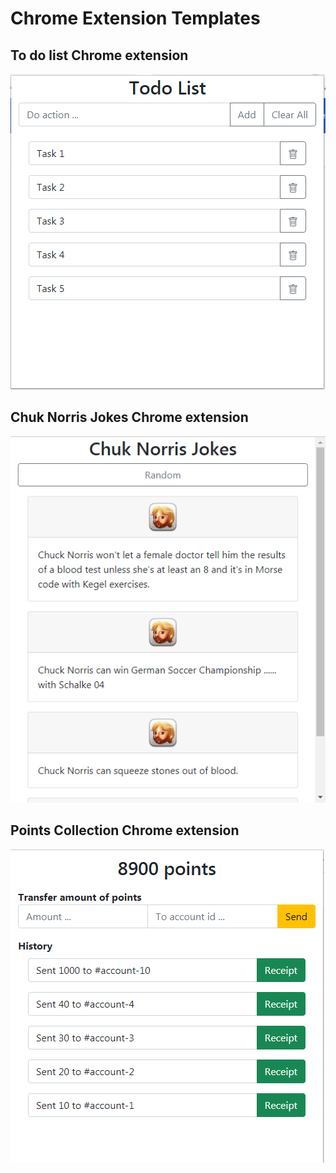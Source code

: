 # Chrome Extension Templates

## To do list Chrome extension 
![Todo List](./template-todo/img/screenshot.png)

## Chuk Norris Jokes Chrome extension 
![Chuk Norris Jokes](./template-jokes/img/screenshot.png)

## Points Collection Chrome extension 
![Points Collection](./template-points/img/screenshot.png)
